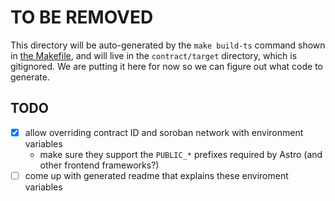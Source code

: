 TO BE REMOVED
==============

This directory will be auto-generated by the `make build-ts` command shown in [the Makefile](../Makefile), and will live in the `contract/target` directory, which is gitignored. We are putting it here for now so we can figure out what code to generate.

TODO
----

- [x] allow overriding contract ID and soroban network with environment variables
  - make sure they support the `PUBLIC_*` prefixes required by Astro (and other frontend frameworks?)
- [ ] come up with generated readme that explains these enviroment variables
